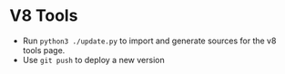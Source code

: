 # V8 Tools

- Run `python3 ./update.py` to import and generate sources for the v8 tools page.
- Use `git push` to deploy a new version
